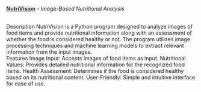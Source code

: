 [**NutriVision**](#) - *Image-Based Nutritional Analysis*

<br>
Description
NutriVision is a Python program designed to analyze images of food items and provide nutritional information along with an assessment of whether the food is considered healthy or not. The program utilizes image processing techniques and machine learning models to extract relevant information from the input images.
<br>
Features
Image Input: Accepts images of food items as input.
Nutritional Values: Provides detailed nutritional information for the recognized food items.
Health Assessment: Determines if the food is considered healthy based on its nutritional content.
User-Friendly: Simple and intuitive interface for ease of use.
